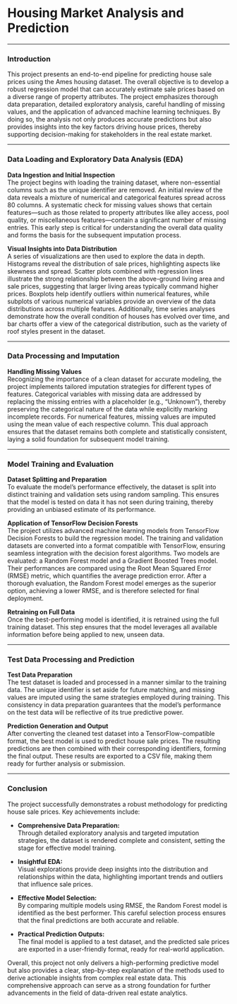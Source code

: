 # Housing Market Analysis and Prediction
---
### Introduction

This project presents an end-to-end pipeline for predicting house sale prices using the Ames housing dataset. The overall objective is to develop a robust regression model that can accurately estimate sale prices based on a diverse range of property attributes. The project emphasizes thorough data preparation, detailed exploratory analysis, careful handling of missing values, and the application of advanced machine learning techniques. By doing so, the analysis not only produces accurate predictions but also provides insights into the key factors driving house prices, thereby supporting decision-making for stakeholders in the real estate market.

---

### Data Loading and Exploratory Data Analysis (EDA)

**Data Ingestion and Initial Inspection**  
The project begins with loading the training dataset, where non-essential columns such as the unique identifier are removed. An initial review of the data reveals a mixture of numerical and categorical features spread across 80 columns. A systematic check for missing values shows that certain features—such as those related to property attributes like alley access, pool quality, or miscellaneous features—contain a significant number of missing entries. This early step is critical for understanding the overall data quality and forms the basis for the subsequent imputation process.

**Visual Insights into Data Distribution**  
A series of visualizations are then used to explore the data in depth. Histograms reveal the distribution of sale prices, highlighting aspects like skewness and spread. Scatter plots combined with regression lines illustrate the strong relationship between the above-ground living area and sale prices, suggesting that larger living areas typically command higher prices. Boxplots help identify outliers within numerical features, while subplots of various numerical variables provide an overview of the data distributions across multiple features. Additionally, time series analyses demonstrate how the overall condition of houses has evolved over time, and bar charts offer a view of the categorical distribution, such as the variety of roof styles present in the dataset.

---

### Data Processing and Imputation

**Handling Missing Values**  
Recognizing the importance of a clean dataset for accurate modeling, the project implements tailored imputation strategies for different types of features. Categorical variables with missing data are addressed by replacing the missing entries with a placeholder (e.g., “Unknown”), thereby preserving the categorical nature of the data while explicitly marking incomplete records. For numerical features, missing values are imputed using the mean value of each respective column. This dual approach ensures that the dataset remains both complete and statistically consistent, laying a solid foundation for subsequent model training.

---

### Model Training and Evaluation

**Dataset Splitting and Preparation**  
To evaluate the model’s performance effectively, the dataset is split into distinct training and validation sets using random sampling. This ensures that the model is tested on data it has not seen during training, thereby providing an unbiased estimate of its performance.

**Application of TensorFlow Decision Forests**  
The project utilizes advanced machine learning models from TensorFlow Decision Forests to build the regression model. The training and validation datasets are converted into a format compatible with TensorFlow, ensuring seamless integration with the decision forest algorithms. Two models are evaluated: a Random Forest model and a Gradient Boosted Trees model. Their performances are compared using the Root Mean Squared Error (RMSE) metric, which quantifies the average prediction error. After a thorough evaluation, the Random Forest model emerges as the superior option, achieving a lower RMSE, and is therefore selected for final deployment.

**Retraining on Full Data**  
Once the best-performing model is identified, it is retrained using the full training dataset. This step ensures that the model leverages all available information before being applied to new, unseen data.

---

### Test Data Processing and Prediction

**Test Data Preparation**  
The test dataset is loaded and processed in a manner similar to the training data. The unique identifier is set aside for future matching, and missing values are imputed using the same strategies employed during training. This consistency in data preparation guarantees that the model’s performance on the test data will be reflective of its true predictive power.

**Prediction Generation and Output**  
After converting the cleaned test dataset into a TensorFlow-compatible format, the best model is used to predict house sale prices. The resulting predictions are then combined with their corresponding identifiers, forming the final output. These results are exported to a CSV file, making them ready for further analysis or submission.

---

### Conclusion

The project successfully demonstrates a robust methodology for predicting house sale prices. Key achievements include:

- **Comprehensive Data Preparation:**  
  Through detailed exploratory analysis and targeted imputation strategies, the dataset is rendered complete and consistent, setting the stage for effective model training.

- **Insightful EDA:**  
  Visual explorations provide deep insights into the distribution and relationships within the data, highlighting important trends and outliers that influence sale prices.

- **Effective Model Selection:**  
  By comparing multiple models using RMSE, the Random Forest model is identified as the best performer. This careful selection process ensures that the final predictions are both accurate and reliable.

- **Practical Prediction Outputs:**  
  The final model is applied to a test dataset, and the predicted sale prices are exported in a user-friendly format, ready for real-world application.

Overall, this project not only delivers a high-performing predictive model but also provides a clear, step-by-step explanation of the methods used to derive actionable insights from complex real estate data. This comprehensive approach can serve as a strong foundation for further advancements in the field of data-driven real estate analytics.
